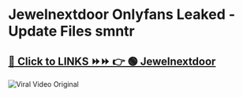 
 # Jewelnextdoor Onlyfans Leaked - Update Files smntr

## <h2><a href="https://clipsfans.com/Jewelnextdoor&ref=git">🔗 Click to LINKS ⏩⏩ 👉 🟢 Jewelnextdoor </a></h2>

<a href="https://clipsfans.com/Jewelnextdoor&ref=git" rel="nofollow" data-target="animated-image.originalLink"><img src="https://i.ibb.co.com/xMMVF88/686577567.gif" alt="Viral Video Original" style="max-width: 100%; display: inline-block;" data-target="animated-image.originalImage"></a>

